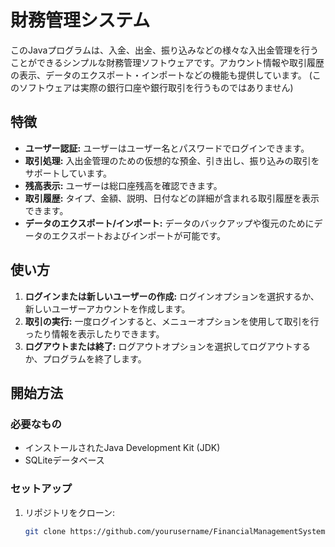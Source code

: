 # 財務管理システム

このJavaプログラムは、入金、出金、振り込みなどの様々な入出金管理を行うことができるシンプルな財務管理ソフトウェアです。アカウント情報や取引履歴の表示、データのエクスポート・インポートなどの機能も提供しています。
(このソフトウェアは実際の銀行口座や銀行取引を行うものではありません)
## 特徴

- **ユーザー認証:** ユーザーはユーザー名とパスワードでログインできます。
- **取引処理:** 入出金管理のための仮想的な預金、引き出し、振り込みの取引をサポートしています。
- **残高表示:** ユーザーは総口座残高を確認できます。
- **取引履歴:** タイプ、金額、説明、日付などの詳細が含まれる取引履歴を表示できます。
- **データのエクスポート/インポート:** データのバックアップや復元のためにデータのエクスポートおよびインポートが可能です。

## 使い方

1. **ログインまたは新しいユーザーの作成:** ログインオプションを選択するか、新しいユーザーアカウントを作成します。
2. **取引の実行:** 一度ログインすると、メニューオプションを使用して取引を行ったり情報を表示したりできます。
3. **ログアウトまたは終了:** ログアウトオプションを選択してログアウトするか、プログラムを終了します。

## 開始方法

### 必要なもの

- インストールされたJava Development Kit (JDK)
- SQLiteデータベース

### セットアップ

1. リポジトリをクローン:

   ```bash
   git clone https://github.com/yourusername/FinancialManagementSystem.git
